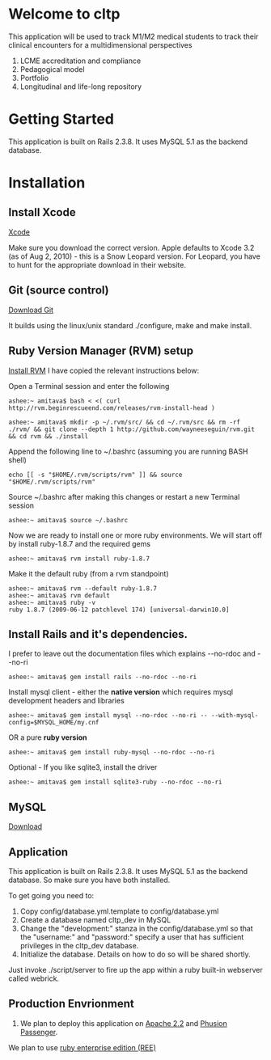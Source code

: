# Welcome to cltp 

This application will be used to track M1/M2 medical students to track
their clinical encounters for a multidimensional perspectives

1. LCME accreditation and compliance
2. Pedagogical model
3. Portfolio
4. Longitudinal and life-long repository 

# Getting Started

This application is built on Rails 2.3.8. It uses MySQL 5.1 as the backend database. 

# Installation

## Install Xcode
[Xcode](http://developer.apple.com/technologies/xcode.html)

Make sure you download the correct version. Apple defaults to Xcode 3.2 (as of Aug 2, 2010) - this is 
a Snow Leopard version. For Leopard, you have to hunt for the appropriate download in their website.

## Git (source control)
[Download Git](http://git-scm.com/)

It builds using the linux/unix standard ./configure, make and make install.

## Ruby Version Manager (RVM) setup
[Install RVM](http://rvm.beginrescueend.com/rvm/install/) I have copied the relevant instructions below:

Open a Terminal session and enter the following

	ashee:~ amitava$ bash < <( curl http://rvm.beginrescueend.com/releases/rvm-install-head )

	ashee:~ amitava$ mkdir -p ~/.rvm/src/ && cd ~/.rvm/src && rm -rf ./rvm/ && git clone --depth 1 http://github.com/wayneeseguin/rvm.git && cd rvm && ./install

Append the following line to ~/.bashrc (assuming you are running BASH shell)

	echo [[ -s "$HOME/.rvm/scripts/rvm" ]] && source "$HOME/.rvm/scripts/rvm"

Source ~/.bashrc after making this changes or restart a new Terminal session

	ashee:~ amitava$ source ~/.bashrc

Now we are ready to install one or more ruby environments. We will start off by install ruby-1.8.7 and the
required gems

	ashee:~ amitava$ rvm install ruby-1.8.7

Make it the default ruby (from a rvm standpoint)

	ashee:~ amitava$ rvm --default ruby-1.8.7
	ashee:~ amitava$ rvm default
	ashee:~ amitava$ ruby -v
	ruby 1.8.7 (2009-06-12 patchlevel 174) [universal-darwin10.0]

## Install Rails and it's dependencies. 
I prefer to leave out the documentation files which explains --no-rdoc and --no-ri

	ashee:~ amitava$ gem install rails --no-rdoc --no-ri
	
Install mysql client - either the **native version** which requires mysql development headers and libraries

	ashee:~ amitava$ gem install mysql --no-rdoc --no-ri -- --with-mysql-config=$MYSQL_HOME/my.cnf 
	
OR a pure **ruby version**

	ashee:~ amitava$ gem install ruby-mysql --no-rdoc --no-ri
	
Optional - If you like sqlite3, install the driver

	ashee:~ amitava$ gem install sqlite3-ruby --no-rdoc --no-ri


## MySQL
[Download](http://dev.mysql.com/downloads/mysql/)

## Application

This application is built on Rails 2.3.8. It uses MySQL 5.1 as the
backend database. So make sure you have both installed.

To get going you need to:

1. Copy config/database.yml.template to config/database.yml
2. Create a database named cltp_dev in MySQL
3. Change the "development:" stanza in the config/database.yml so that
   the "username:" and "password:" specify a user that has sufficient
   privileges in the cltp_dev database.
4. Initialize the database. Details on how to do so will be shared
shortly.

Just invoke ./script/server to fire up the app within a 
ruby built-in webserver called webrick. 

## Production Envrionment
1. We plan to deploy this application on 
[Apache 2.2](http://httpd.apache.org/docs/2.2/) and 
[Phusion Passenger](http://www.modrails.com/).

We plan to use [ruby enterprise edition (REE)](http://www.rubyenterpriseedition.com/)
